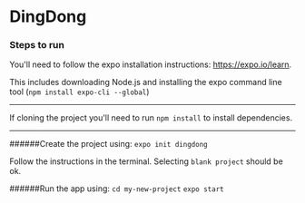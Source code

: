 # DingDong

### Steps to run

You'll need to follow the expo installation instructions: https://expo.io/learn.

This includes downloading Node.js and installing the expo command line tool (`npm install expo-cli --global`)

---

If cloning the project you'll need to run `npm install` to install
dependencies.

---

######Create the project using:
`expo init dingdong`

Follow the instructions in the terminal. Selecting `blank project` should be ok.

######Run the app using:
`cd my-new-project`
`expo start`
